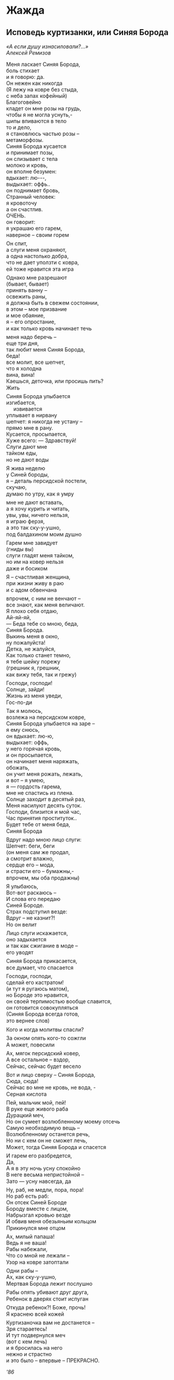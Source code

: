 # Жажда

## Исповедь куртизанки, или Синяя Борода

*«А если душу изнасиловали?…»  
Алексей Ремизов*

Меня ласкает Синяя Борода,  
боль стихает  
и я говорю: да.  
Он нежен как никогда  
(Я лежу на ковре без стыда,  
с неба запах кофейный)  
Благоговейно  
кладет он мне розы на грудь,  
чтобы я не могла уснуть,-  
шипы впиваются в тело  
то и дело,  
я становлюсь частью розы &#8211;  
метаморфозы.  
Синяя Борода кусается  
и принимает позы,  
он слизывает с тела   
молоко и кровь,  
он вполне безумен:  
вдыхает: лю---,  
выдыхает: оффь..  
он поднимает бровь,  
Странный человек:  
я кровоточу  
а он счастлив.  
ОЧЕНЬ.  
он говорит:  
я украшаю его гарем,  
наверное &#8211; своим горем&#133;  
Он спит,  
а слуги меня охраняют,  
а одна настолько добра,  
что не дает уползти с ковра,  
ей тоже нравится эта игра&#133;  
Однако мне разрешают  
(бывает, бывает)  
принять ванну &#8211;   
освежить раны,  
я должна быть в свежем состоянии,  
в этом &#8211; мое призвание  
и мое обаяние,  
я &#8211; его опростание,  
и как только кровь начинает течь&#133;  
меня надо беречь &#8211;  
еще три дня,  
так любит меня Синяя Борода,  
беда!  
все молит, все шепчет,  
что я холодна  
вина, вина!  
Каешься, деточка, или просишь пить?  
Жить&#133;  
Синяя Борода улыбается  
изгибается,  
&nbsp;&nbsp;&nbsp;&nbsp;&nbsp;извивается  
уплывает в нирвану  
шепчет: я никогда не устану &#8211;  
прямо мне в рану.  
Кусается, просыпается,  
Хуже всего: &mdash; Здравствуй!  
Слуги дают мне  
тайком еды,  
но не дают воды&#133;  
Я жива неделю  
у Синей бороды,  
я &#8211; деталь персидской постели,  
скучаю,  
думаю по утру, как я умру&#133;  
мне не дают вставать,  
а я хочу курить и читать,  
увы, увы, ничего нельзя,  
я играю ферзя,  
а это так ску-у-ушно,   
под балдахином моим душно&#133;  
Гарем мне завидует  
(гниды вы)  
слуги гладят меня тайком,  
но им на ковер нельзя  
даже и босиком&#133;  
Я &#8211; счастливая женщина,  
при жизни живу в раю  
и с адом обвенчана&#133;  
впрочем, с ним не венчают &#8211;  
все знают, как меня величают.  
Я плохо себя отдаю,  
Ай-яй-яй,  
&mdash; Беда тебе со мною, беда,  
Синяя Борода.  
Выкинь меня в окно,  
ну пожалуйста!  
Детка, не жалуйся,  
Как только станет темно,  
я тебе шейку порежу  
(грешник я, грешник,  
как вижу тебя, так и грежу&#133;)  
Господи, господи!  
Солнце, зайди!  
Жизнь из меня уведи,   
Гос-по-ди&#133;  
Так я молюсь,  
возлежа на персидском ковре,  
Синяя Борода улыбается на заре &#8211;  
я ему снюсь,  
он вдыхает: лю-ю,  
выдыхает: оффь,  
у него горячая кровь,  
и он просыпается,  
он начинает меня наряжать,  
обожать,  
он учит меня рожать, лежать,  
и вот &#8211; я умею,  
я&nbsp;&mdash; гордость гарема,  
мне не спастись из плена.  
Солнце заходит в десятый раз,  
Меня насилуют десять суток.  
Господи, близится и мой час,  
Час принятия проституток..  
Будет тебе от меня беда,  
Синяя Борода&#133;  
Вдруг надо мною лицо слуги:  
Шепчет: беги, беги  
(он меня сам же продал,  
а смотрит влажно,  
сердце его &#8211; мода,   
и страсти его &#8211; бумажны,-  
впрочем, мы оба продажны)&#133;  
Я улыбаюсь,  
Вот-вот раскаюсь &#8211;  
И слова его передаю  
Синей Бороде.  
Страх подступил везде:  
Вдруг &#8211; не казнит?!  
Но он велит&#133;  
Лицо слуги искажается,  
оно задыхается   
и так как сжигание в моде &#8211;   
его уводят&#133;  
Синяя Борода прикасается,  
все думает, что спасается&#133;  
Господи, господи,  
сделай его кастратом!  
(и тут я ругаюсь матом),  
но Бороде это нравится,  
он своей терпимостью вообще славится,  
он готовится совокупляться  
(Синяя Борода всегда готов,  
это вернее слов)&#133;  
Кого и когда молитвы спасли?&#133;  
За окном опять кого-то сожгли  
А может, повесили&#133;  
Ах, мягок персидский ковер,  
А все остальное &#8211; вздор,  
Сейчас, сейчас будет весело&#133;  
Вот и лицо сверху &#8211; Синяя Борода,  
Сюда, сюда!  
Сейчас во мне не кровь, не вода, -  
Серная кислота&#133;  
Пей, мальчик мой, пей!  
В руке еще живого раба  
Дурацкий меч,  
Но он сумеет возлюбленному моему отсечь  
Самую необходимую вещь &#8211;  
Возлюбленному останется речь,  
Но ни с кем он не сможет лечь,  
Может, тогда Синяя Борода и спасется&#133;  
И гарем его разбредется,  
Да,  
А я в эту ночь усну спокойно  
В неге весьма непристойной &#8211;   
Зато &mdash; усну навсегда, да&#133;  
Ну, раб, не медли, пора, пора!  
Но раб есть раб:  
Он отсек Синей Бороде  
Бороду вместе с лицом,  
Набрызгал кровью везде  
И обвив меня обезьяньим кольцом  
Прикинулся мне отцом&#133;  
Ах, милый папаша!  
Ведь я не ваша!  
Рабы набежали,  
Что со мной не лежали &#8211;  
Узор на ковре затоптали&#133;  
Одни рабы &#8211;  
Ах, как ску-у-ушно,  
Мертвая Борода лежит послушно&#133;  
Рабы опять убивают друг друга,  
Ребенок в дверях стоит испуган&#133;  
Откуда ребенок?! Боже, прочь!  
Я краснею всей кожей&#133;  
Куртизаночка вам не достанется &#8211;   
Зря стараетесь!  
И тут подвернулся меч  
(вот с кем лечь)  
и я бросилась на него  
нежно и страстно  
и это было &#8211; впервые &#8211; ПРЕКРАСНО.

*'86*